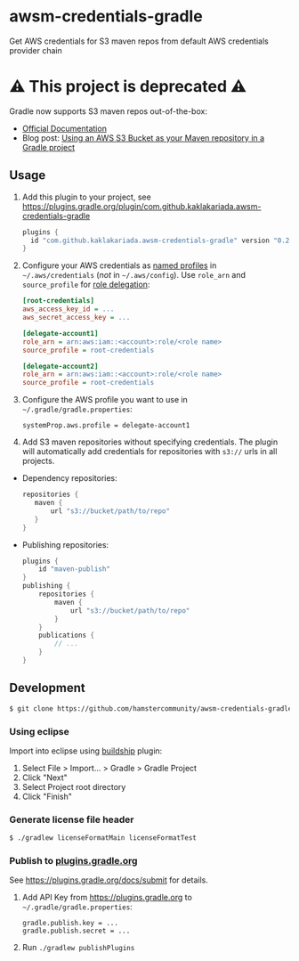 # awsm-credentials-gradle
Get AWS credentials for S3 maven repos from default AWS credentials provider chain

# ⚠️ This project is deprecated ⚠️

Gradle now supports S3 maven repos out-of-the-box:
* [Official Documentation](https://docs.gradle.org/current/userguide/declaring_repositories.html#sec:s3-repositories)
* Blog post: [Using an AWS S3 Bucket as your Maven repository in a Gradle project](https://kevcodez.de/posts/2020-02-02-s3-maven-repository-gradle/)

## Usage

1. Add this plugin to your project, see https://plugins.gradle.org/plugin/com.github.kaklakariada.awsm-credentials-gradle

    ```gradle
    plugins {
      id "com.github.kaklakariada.awsm-credentials-gradle" version "0.2.1"
    }
    ```
2. Configure your AWS credentials as [named profiles](http://docs.aws.amazon.com/cli/latest/userguide/cli-chap-getting-started.html#cli-multiple-profiles) in `~/.aws/credentials` (*not* in `~/.aws/config`). Use `role_arn` and `source_profile` for [role delegation](http://docs.aws.amazon.com/cli/latest/topic/config-vars.html#using-aws-iam-roles):

    ```ini
    [root-credentials]
    aws_access_key_id = ...
    aws_secret_access_key = ...
    
    [delegate-account1]
    role_arn = arn:aws:iam::<account>:role/<role name>
    source_profile = root-credentials
    
    [delegate-account2]
    role_arn = arn:aws:iam::<account>:role/<role name>
    source_profile = root-credentials
    ```
3. Configure the AWS profile you want to use in `~/.gradle/gradle.properties`:

    ```properties
    systemProp.aws.profile = delegate-account1
    ```
4. Add S3 maven repositories without specifying credentials. The plugin will automatically add credentials for repositories with `s3://` urls in all projects.
  * Dependency repositories:

    ```gradle
    repositories {
       maven {
           url "s3://bucket/path/to/repo"
       }
    }
    ```
  * Publishing repositories:

    ```gradle
    plugins {
        id "maven-publish"
    }
    publishing {
        repositories {
            maven {
                url "s3://bucket/path/to/repo"
            }
        }
        publications {
            // ...
        }
    }
    ```


## Development

```bash
$ git clone https://github.com/hamstercommunity/awsm-credentials-gradle.git
```

### Using eclipse

Import into eclipse using [buildship](https://projects.eclipse.org/projects/tools.buildship) plugin:

1. Select File > Import... > Gradle > Gradle Project
2. Click "Next"
3. Select Project root directory
4. Click "Finish"

### Generate license file header

```bash
$ ./gradlew licenseFormatMain licenseFormatTest
```

### Publish to [plugins.gradle.org](https://plugins.gradle.org)

See https://plugins.gradle.org/docs/submit for details.

1. Add API Key from https://plugins.gradle.org to `~/.gradle/gradle.properties`:

    ```
    gradle.publish.key = ...
    gradle.publish.secret = ...
    ```
2. Run `./gradlew publishPlugins`
